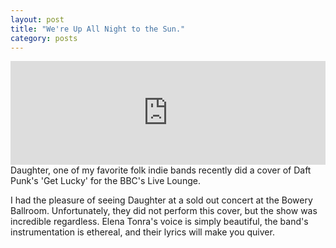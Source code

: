 ```yaml
---
layout: post
title: "We're Up All Night to the Sun."
category: posts
---
```


<iframe width="100%" height="166" scrolling="no" frameborder="no" src="https://w.soundcloud.com/player/?url=http%3A%2F%2Fapi.soundcloud.com%2Ftracks%2F89842055"></iframe>

</br>
Daughter, one of my favorite folk indie bands recently did a cover of Daft Punk's 'Get Lucky' for the BBC's Live Lounge. 

I had the pleasure of seeing Daughter at a sold out concert at the Bowery Ballroom. Unfortunately, they did not perform this cover, but the show was incredible regardless. Elena Tonra's voice is simply beautiful, the band's instrumentation is ethereal, and their lyrics will make you quiver.